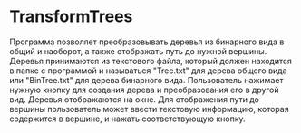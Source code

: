 # TransformTrees

Программа позволяет преобразовывать деревья из бинарного вида в общий и наоборот, а также отображать путь до нужной вершины.
Деревья принимаются из текстового файла, который должен находится в папке с программой и называться "Tree.txt" для дерева общего вида
или "BinTree.txt" для дерева бинарного вида. 
Пользователь нажимает нужную кнопку для создания дерева и преобразования его в другой вид. 
Деревья отображаются на окне.
Для отображения пути до вершины пользователь может ввести текстовую информацию, которая содержится в вершине, и нажать соответствующую кнопку.
